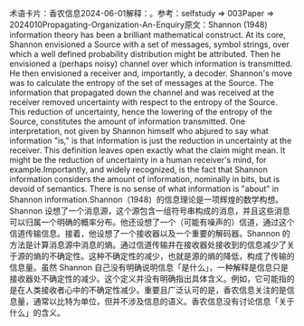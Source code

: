 

术语卡片：香农信息2024-06-01解释：。参考：selfstudy => 003Paper => 2024010Propagating-Organization-An-Enquiry原文：Shannon (1948) information theory has been a brilliant mathematical construct. At its core, Shannon envisioned a Source with a set of messages, symbol strings, over which a well defined probability distribution might be attributed. Then he envisioned a (perhaps noisy) channel over which information is transmitted. He then envisioned a receiver and, importantly, a decoder. Shannon's move was to calculate the entropy of the set of messages at the Source. The information that propagated down the channel and was received at the receiver removed uncertainty with respect to the entropy of the Source. This reduction of uncertainty, hence the lowering of the entropy of the Source, constitutes the amount of information transmitted. One interpretation, not given by Shannon himself who abjured to say what information "is," is that information is just the reduction in uncertainty at the receiver. This definition leaves open exactly what the claim might mean. It might be the reduction of uncertainty in a human receiver's mind, for example.Importantly, and widely recognized, is the fact that Shannon information considers the amount of information, nominally in bits, but is devoid of semantics. There is no sense of what information is "about" in Shannon information.Shannon（1948）的信息理论是一项辉煌的数学构想。Shannon 设想了一个消息源，这个源包含一组符号串构成的消息，并且这些消息可以归属一个明确的概率分布。他还设想了一个（可能有噪声的）信道，通过这个信道传输信息。接着，他设想了一个接收器以及一个重要的解码器。Shannon 的方法是计算消息源中消息的熵。通过信道传输并在接收器处接收到的信息减少了关于源的熵的不确定性。这种不确定性的减少，也就是源的熵的降低，构成了传输的信息量。虽然 Shannon 自己没有明确说明信息「是什么」，一种解释是信息只是接收器处不确定性的减少。这个定义并没有明确指出具体含义。例如，它可能指的是在人类接收者心中的不确定性减少。重要且广泛认可的是，香农信息关注的是信息量，通常以比特为单位，但并不涉及信息的语义。香农信息没有讨论信息「关于什么」的含义。